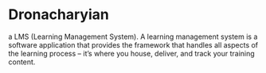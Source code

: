 # Dronacharyian
a LMS (Learning Management System).  A learning management system is a software application that provides the framework that handles all aspects of the learning process – it’s where you house, deliver, and track your training content.
